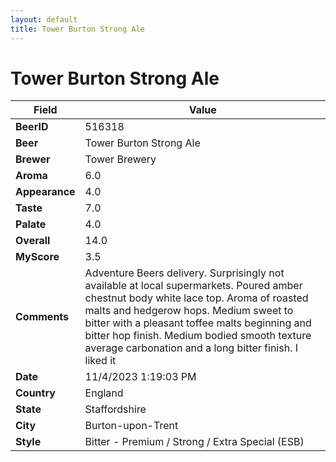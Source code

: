 ```yaml
---
layout: default
title: Tower Burton Strong Ale 
---
```


# Tower Burton Strong Ale 

| Field         | Value     |
|---------------|-----------|
| **BeerID** | 516318 |
| **Beer** | Tower Burton Strong Ale  |
| **Brewer** | Tower Brewery |
| **Aroma** | 6.0 |
| **Appearance** | 4.0 |
| **Taste** | 7.0 |
| **Palate** | 4.0 |
| **Overall** | 14.0 |
| **MyScore** | 3.5 |
| **Comments** | Adventure Beers delivery. Surprisingly not available at local supermarkets. Poured amber chestnut body white lace top. Aroma of roasted malts and hedgerow hops. Medium sweet to bitter with a pleasant toffee malts beginning and bitter hop finish. Medium bodied smooth texture average carbonation and a long bitter finish. I liked it  |
| **Date** | 11/4/2023 1:19:03 PM |
| **Country** | England |
| **State** | Staffordshire |
| **City** | Burton-upon-Trent |
| **Style** | Bitter - Premium / Strong / Extra Special (ESB) |
